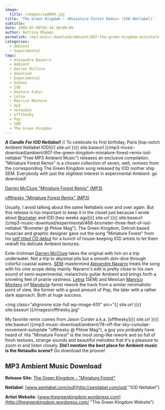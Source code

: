 ```yaml
---
image:
  title: /images/iod004.jpg
title: 'The Green Kingdom – »Miniature Forest Remix« (IOD Netlabel)'
subtitle: 
date: 2008-07-09T05:16:18+00:00
author: Bettina Rhymes
permalink: /mp3-music-download/ambient/607-the-green-kingdom-miniature-forest-remix-iod-netlabel
categories:
  - Ambient
  - Experimental
tags:
  - Alexandre Navarro
  - Ambient
  - Darren McClure
  - download
  - Experimental
  - GoGooo
  - IOD
  - Koutaro Fukui
  - Letna
  - Manrico Montero
  - mp3
  - netaudio
  - offthesky
  - Pop
  - SEM
  - The Green Kingdom
---
```

***A Candle For IOD Netlabel!*** // To celebrate its first birthday, Paris [top-notch Ambient Netlabel IOD]({{ site.url }}{{ site.baseurl }}/mp3-music-download/ambient/607-the-green-kingdom-miniature-forest-remix-iod-netlabel "Free MP3 Ambient Music") releases an exclusive compilation. "Miniature Forest Remix" is a chosen collection of seven, well, _remixes_ from the corresponding The Green Kingdom song released by IOD mother ship SEM. Everybody with just the slightest interest in experimental Ambient: go download!

[Darren McClure "Miniature Forest Remix" (MP3)](http://semlabel.com/iod/ep/iod004/iod004_01_Miniature_Forest_DARREN_MCCLURE.mp3)

[offthesky "Miniature Forest Remix" (MP3)](http://semlabel.com/iod/ep/iod004/iod004_07_Miniature_Forest_OFFTHESKY.mp3)

<!--more-->

<!--adsense-->

Usually, I avoid talking about the same Netlabels over and over again. But this release is too important to keep it in the closet just because I wrote about [Brometer](http://www.brometer.co.uk/ "Brometer Website") and IOD [two weeks ago]({{ site.url }}{{ site.baseurl }}/mp3-music-download/experimental/468-brometer-three-feet-of-iod-netlabel "Brometer @ Phlow Mag"). The Green Kingdom, Detroit-based musician and graphic designer gave out the song "Miniature Forest" from his [self titled CD debut](http://semlabel.com/thegreenkingdom/ "The Green Kingdom @ SEM") for a bunch of house-keeping IOD artists to let them redraft his delicate Ambient textures.

Exile-Irishman [Darren McClure](http://www.myspace.com/darrenmcclure "Darren McClure @ myspace") takes the original with him on a trip underwater. Not a trip to abysmal pits but a smooth skin-dive through colorful coastal waters. [SEM](http://semlabel.com/ "SEM Label")-mastermind [Alexandre Navarro](http://alexandrenavarro.com "Alexandre Navarro Website") treats the song with his cine scope delay mainly. Navarro's edit is pretty close to his own sound of semi-experimental, melancholy guitar Ambient and brings forth a sniveling feel of prairie vastness. [Letna](http://www.myspace.com/letna "Letna @ myspace") (SEM) and Mexican [Manrico Montero](http://www.manricomontero.com/ "Manrico Montero Website") (of [Mandorla](http://www.mandorla.com.mx/ "Mandorla Website")-fame) rework the track from a similar minimalistic point of view, the former with a good amount of Pop, the later with a rather dark approach. Both at huge success.

<img class="alignnone size-full wp-image-610" src="{{ site.url }}{{ site.baseurl }}/images/offthesky.jpg"

My favorite remix comes from Jason Corder a.k.a. [offthesky]({{ site.url }}{{ site.baseurl }}/mp3-music-download/ambient/78-off-the-sky-cumulae-movement-autoplate "offthesky @ Phlow Mag"), a guy you probably have heard of. His "Miniature Forest" is the most song-like rework and so full of fresh textures, strange sounds and beautiful melodies that it's a pleasure to zoom in and listen closely. **Did I mention the best place for Ambient music is the Netaudio scene?** Go download the proove!

## MP3 Ambient Music Download

**Release Site:** [The Green Kingdom - "Miniature Forest"](http://semlabel.com/iod/ep/iod004/ "The Green Kingdom @ IOD")[](http://www.hungrymenrecords.com/music/zip/hmr009.zip)
  
**Netlabel**: [www.semlabel.com/iod](http://semlabel.com/iod/ "IOD Netlabel")
  
**Artist Website**: [www.thegreenkingdom.wordpress.com](http://thegreenkingdom.wordpress.com/ "The Green Kingdom Website")[](http://www.myspace.com/felixkbbc "Kid Kool @ myspace")